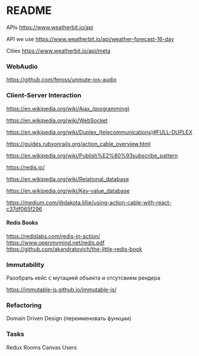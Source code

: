 # README

APIs https://www.weatherbit.io/api

API we use https://www.weatherbit.io/api/weather-forecast-16-day

Cities https://www.weatherbit.io/api/meta

### WebAudio

https://github.com/feross/unmute-ios-audio

### Client-Server Interaction

https://en.wikipedia.org/wiki/Ajax_(programming)

https://en.wikipedia.org/wiki/WebSocket

https://en.wikipedia.org/wiki/Duplex_(telecommunications)#FULL-DUPLEX

https://guides.rubyonrails.org/action_cable_overview.html

https://en.wikipedia.org/wiki/Publish%E2%80%93subscribe_pattern

https://redis.io/

https://en.wikipedia.org/wiki/Relational_database

https://en.wikipedia.org/wiki/Key-value_database

https://medium.com/@dakota.lillie/using-action-cable-with-react-c37df065f296

#### Redis Books

https://redislabs.com/redis-in-action/
https://www.openmymind.net/redis.pdf
https://github.com/akandratovich/the-little-redis-book

### Immutability

Разобрать кейс с мутацией объекта и отсутсвием рендера

https://immutable-js.github.io/immutable-js/

### Refactoring

Domain Driven Design (переименовать функции)

### Tasks

Redux
Rooms
Canvas
Users
